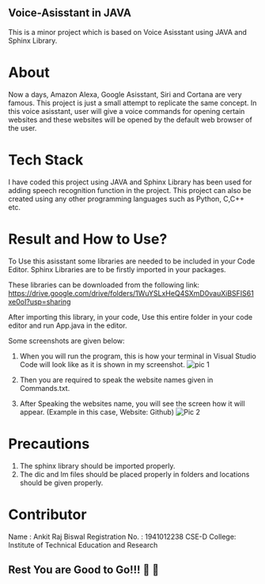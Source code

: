 ## Voice-Asisstant in JAVA
This is a minor project which is based on Voice Asisstant using JAVA and Sphinx Library.

# About
Now a days, Amazon Alexa, Google Asisstant, Siri and Cortana are very famous. This project is just a small attempt to replicate the same concept. In this voice asisstant, user will give a voice commands for opening certain websites and these websites will be opened by the default web browser of the user.

# Tech Stack
I have coded this project using JAVA and Sphinx Library has been used for adding speech recognition function in the project.
This project can also be created using any other programming languages such as Python, C,C++ etc.

# Result and How to Use?
To Use this asisstant some libraries are needed to be included in your Code Editor.
Sphinx Libraries are to be firstly imported in your packages.

These libraries can be downloaded from the following link:
  https://drive.google.com/drive/folders/1WuYSLxHeQ4SXmD0vauXiBSFIS61xe0oI?usp=sharing

After importing this library, in your code, Use this entire folder in your code editor and run App.java in the editor.

Some screenshots are given below:

1. When you will run the program, this is how your terminal in Visual Studio Code will look like as it is shown in my screenshot.
![pic 1](https://user-images.githubusercontent.com/53295960/130089228-b2ca2553-63e8-457e-abba-80b9c56619df.png)

2. Then you are required to speak the website names given in Commands.txt.
3. After Speaking the websites name, you will see the screen how it will appear.
   (Example in this case, Website: Github)
 ![Pic 2](https://user-images.githubusercontent.com/53295960/130092411-524e7a43-ef8e-483d-93ef-096a35c5101d.png)
 
 # Precautions
 1. The sphinx library should be imported properly.
 2. The dic and lm files should be placed properly in folders and locations should be given properly.
 

# Contributor
Name : Ankit Raj Biswal
Registration No. : 1941012238
CSE-D
College: Institute of Technical Education and Research 

## Rest You are Good to Go!!!  :metal:  :beers:

